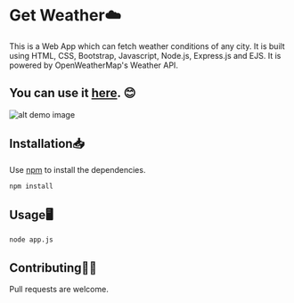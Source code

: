 # Get Weather☁️

This is a Web App which can fetch weather conditions of any city. It is built using HTML, CSS, Bootstrap, Javascript, Node.js, Express.js and EJS. It is powered by OpenWeatherMap's Weather API.
## You can use it [here](https://stark-depths-55594.herokuapp.com/). 😊

![alt demo image](https://i.ibb.co/L8G7500/getweather.jpg)


## Installation📥

Use [npm](https://www.npmjs.com/) to install the dependencies.

```bash
npm install
```

## Usage🖥️

```bash
node app.js
```

## Contributing🤝🏻
Pull requests are welcome.
